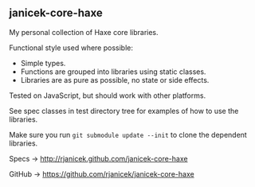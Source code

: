 janicek-core-haxe
-----------------

My personal collection of Haxe core libraries.

Functional style used where possible:
* Simple types.
* Functions are grouped into libraries using static classes.
* Libraries are as pure as possible, no state or side effects.

Tested on JavaScript, but should work with other platforms.

See spec classes in test directory tree for examples of how to use the libraries.

Make sure you run ``git submodule update --init`` to clone the dependent libraries.

Specs -> http://rjanicek.github.com/janicek-core-haxe

GitHub -> https://github.com/rjanicek/janicek-core-haxe
